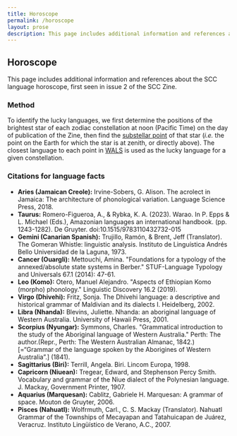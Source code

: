 ```yaml
---
title: Horoscope
permalink: /horoscope
layout: prose
description: This page includes additional information and references about the SCC language horoscope, first seen in issue 2 of the SCC Zine.
---
```

<h2 class="mb-0">Horoscope</h2>
<p class="lead">This page includes additional information and references about the SCC language horoscope, first seen in issue 2 of the SCC Zine.</p>

### Method
To identify the lucky languages, we first determine the positions of the brightest star of each zodiac constellation at noon (Pacific Time) on the day of publication of the Zine, then find the [substellar point](https://en.wikipedia.org/wiki/Subsolar_point) of that star (*i.e.* the point on the Earth for which the star is at zenith, or directly above). The closest language to each point in [WALS](https://wals.info/languoid) is used as the lucky language for a given constellation.

### Citations for language facts
* **Aries (Jamaican Creole):** Irvine-Sobers, G. Alison. The acrolect in Jamaica: The architecture of phonological variation. Language Science Press, 2018.
* **Taurus:** Romero-Figueroa, A., & Rybka, K. A. (2023). Warao. In P. Epps & L. Michael (Eds.), Amazonian languages an international handbook. (pp. 1243-1282). De Gruyter. doi:10.1515/9783110432732-015
* **Gemini (Canarian Spanish):** Trujillo, Ramón, & Brent, Jeff (Translator). The Gomeran Whistle: linguistic analysis. Instituto de Linguística Andrés Bello Universidad de la Laguna, 1973.
* **Cancer (Ouargli):** Mettouchi, Amina. "Foundations for a typology of the annexed/absolute state systems in Berber." STUF-Language Typology and Universals 67.1 (2014): 47-61.
* **Leo (Komo):** Otero, Manuel Alejandro. "Aspects of Ethiopian Komo (morpho) phonology." Linguistic Discovery 16.2 (2019).
* **Virgo (Dhivehi):** Fritz, Sonja. The Dhivehi language: a descriptive and historical grammar of Maldivian and its dialects I. Heidelberg, 2002.
* **Libra (Nhanda):** Blevins, Juliette. Nhanda: an aboriginal language of Western Australia. University of Hawaii Press, 2001.
* **Scorpius (Nyungar):** Symmons, Charles. "Grammatical introduction to the study of the Aboriginal language of Western Australia." Perth: The author.(Repr., Perth: The Western Australian Almanac, 1842.)[=“Grammar of the language spoken by the Aborigines of Western Australia”.] (1841).
* **Sagittarius (Biri):** Terrill, Angela. Biri. Lincom Europa, 1998.
* **Capricorn (Niuean):** Tregear, Edward, and Stephenson Percy Smith. Vocabulary and grammar of the Niue dialect of the Polynesian language. J. Mackay, Government Printer, 1907.
* **Aquarius (Marquesan):** Cablitz, Gabriele H. Marquesan: A grammar of space. Mouton de Gruyter, 2006.
* **Pisces (Nahuatl):** Wolfrmuth, Carl., C. S. Mackay (Translator). Nahuatl Grammar of the Townships of Mecayapan and Tatahuicapan de Juárez, Veracruz. Instituto Lingüístico de Verano, A.C., 2007.